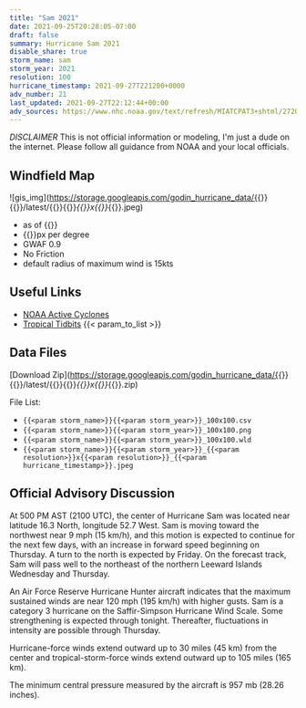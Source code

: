 ```yaml
---
title: "Sam 2021"
date: 2021-09-25T20:28:05-07:00
draft: false
summary: Hurricane Sam 2021
disable_share: true
storm_name: sam
storm_year: 2021
resolution: 100
hurricane_timestamp: 2021-09-27T221200+0000
adv_number: 21
last_updated: 2021-09-27T22:12:44+00:00
adv_sources: https://www.nhc.noaa.gov/text/refresh/MIATCPAT3+shtml/272049.shtml;https://www.nhc.noaa.gov/refresh/graphics_at3+shtml/205144.shtml?cone
---
```

*DISCLAIMER* This is not official information or modeling, I'm just a dude on the internet.  Please follow all guidance from NOAA and your local officials.

## Windfield Map
![gis_img](https://storage.googleapis.com/godin_hurricane_data/{{<param storm_name>}}{{<param storm_year>}}/latest/{{<param storm_name>}}{{<param storm_year>}}_{{<param resolution>}}x{{<param resolution>}}_{{<param hurricane_timestamp>}}.jpeg)

- as of {{<param last_updated>}}
- {{<param resolution>}}px per degree
- GWAF 0.9
- No Friction
- default radius of maximum wind is 15kts

## Useful Links
- [NOAA Active Cyclones](https://www.nhc.noaa.gov/)
- [Tropical Tidbits](https://www.tropicaltidbits.com/storminfo/)
{{< param_to_list >}}

## Data Files
[Download Zip](https://storage.googleapis.com/godin_hurricane_data/{{<param storm_name>}}{{<param storm_year>}}/latest/{{<param storm_name>}}{{<param storm_year>}}_{{<param resolution>}}x{{<param resolution>}}_{{<param hurricane_timestamp>}}.zip)

File List:
- `{{<param storm_name>}}{{<param storm_year>}}_100x100.csv`
- `{{<param storm_name>}}{{<param storm_year>}}_100x100.png`
- `{{<param storm_name>}}{{<param storm_year>}}_100x100.wld`
- `{{<param storm_name>}}{{<param storm_year>}}_{{<param resolution>}}x{{<param resolution>}}_{{<param hurricane_timestamp>}}.jpeg`


## Official Advisory Discussion
At 500 PM AST (2100 UTC), the center of Hurricane Sam was located
near latitude 16.3 North, longitude 52.7 West. Sam is moving toward
the northwest near 9 mph (15 km/h), and this motion is expected to
continue for the next few days, with an increase in forward speed
beginning on Thursday.  A turn to the north is expected by Friday.
On the forecast track, Sam will pass well to the northeast of the
northern Leeward Islands Wednesday and Thursday.
 
An Air Force Reserve Hurricane Hunter aircraft indicates that the 
maximum sustained winds are near 120 mph (195 km/h) with higher 
gusts.  Sam is a category 3 hurricane on the Saffir-Simpson 
Hurricane Wind Scale.  Some strengthening is expected through 
tonight. Thereafter, fluctuations in intensity are possible through 
Thursday.
 
Hurricane-force winds extend outward up to 30 miles (45 km) from the
center and tropical-storm-force winds extend outward up to 105 miles
(165 km).
 
The minimum central pressure measured by the aircraft is 957 mb 
(28.26 inches).